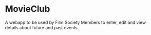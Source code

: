 # MovieClub
A webapp to be used by Film Society Members to enter, edit and view details about future and past events.
